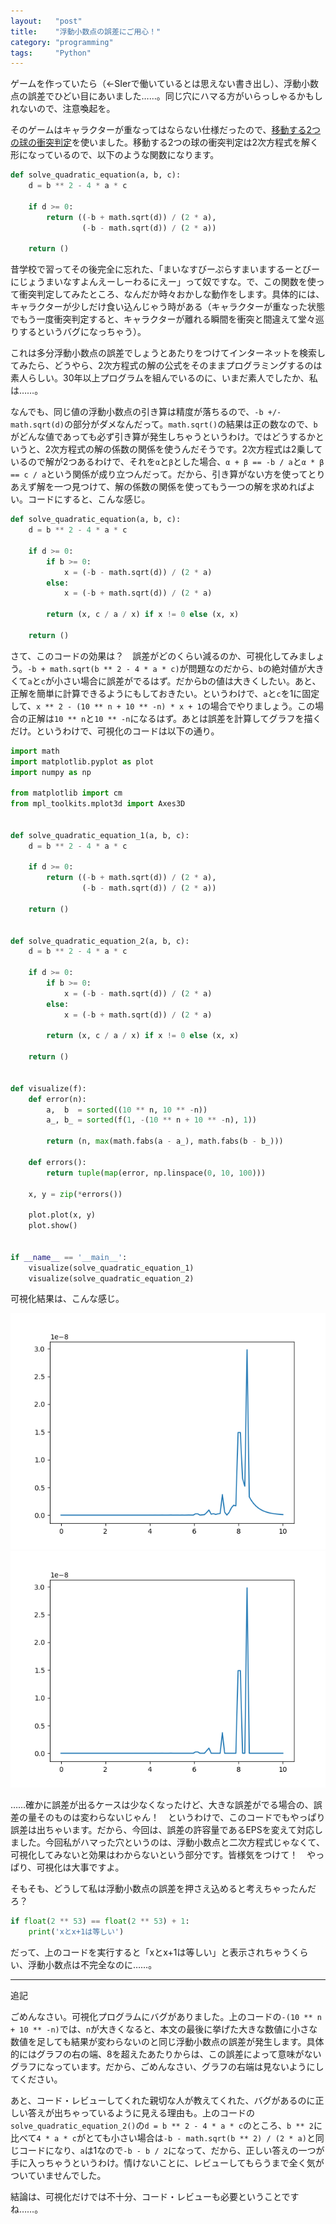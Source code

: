 ```yaml
---
layout:   "post"
title:    "浮動小数点の誤差にご用心！"
category: "programming"
tags:     "Python"
---
```


ゲームを作っていたら（←SIerで働いているとは思えない書き出し）、浮動小数点の誤差でひどい目にあいました……。同じ穴にハマる方がいらっしゃるかもしれないので、注意喚起を。

そのゲームはキャラクターが重なってはならない仕様だったので、[移動する2つの球の衝突判定](http://marupeke296.com/COL_3D_No9_GetSphereColliTimeAndPos.html)を使いました。移動する2つの球の衝突判定は2次方程式を解く形になっているので、以下のような関数になります。

```python
def solve_quadratic_equation(a, b, c):
    d = b ** 2 - 4 * a * c

    if d >= 0:
        return ((-b + math.sqrt(d)) / (2 * a),
                (-b - math.sqrt(d)) / (2 * a))

    return ()
```

昔学校で習ってその後完全に忘れた、「まいなすびーぷらすまいまするーとびーにじょうまいなすよんえーしーわるにえー」って奴ですな。で、この関数を使って衝突判定してみたところ、なんだか時々おかしな動作をします。具体的には、キャラクターが少しだけ食い込んじゃう時がある（キャラクターが重なった状態でもう一度衝突判定すると、キャラクターが離れる瞬間を衝突と間違えて堂々巡りするというバグになっちゃう）。

これは多分浮動小数点の誤差でしょうとあたりをつけてインターネットを検索してみたら、どうやら、2次方程式の解の公式をそのままプログラミングするのは素人らしい。30年以上プログラムを組んでいるのに、いまだ素人でしたか、私は……。

なんでも、同じ値の浮動小数点の引き算は精度が落ちるので、`-b +/- math.sqrt(d)`の部分がダメなんだって。`math.sqrt()`の結果は正の数なので、`b`がどんな値であっても必ず引き算が発生しちゃうというわけ。ではどうするかというと、2次方程式の解の係数の関係を使うんだそうです。2次方程式は2乗しているので解が2つあるわけで、それを`α`と`β`とした場合、`α + β == -b / a`と`α * β == c / a`という関係が成り立つんだって。だから、引き算がない方を使ってとりあえず解を一つ見つけて、解の係数の関係を使ってもう一つの解を求めればよい。コードにすると、こんな感じ。

```python
def solve_quadratic_equation(a, b, c):
    d = b ** 2 - 4 * a * c

    if d >= 0:
        if b >= 0:
            x = (-b - math.sqrt(d)) / (2 * a)
        else:
            x = (-b + math.sqrt(d)) / (2 * a)

        return (x, c / a / x) if x != 0 else (x, x)

    return ()
```

さて、このコードの効果は？　誤差がどのくらい減るのか、可視化してみましょう。`-b + math.sqrt(b ** 2 - 4 * a * c)`が問題なのだから、`b`の絶対値が大きくて`a`と`c`が小さい場合に誤差がでるはず。だからbの値は大きくしたい。あと、正解を簡単に計算できるようにもしておきたい。というわけで、`a`と`c`を1に固定して、`x ** 2 - (10 ** n + 10 ** -n) * x + 1`の場合でやりましょう。この場合の正解は`10 ** n`と`10 ** -n`になるはず。あとは誤差を計算してグラフを描くだけ。というわけで、可視化のコードは以下の通り。

```python
import math
import matplotlib.pyplot as plot
import numpy as np

from matplotlib import cm
from mpl_toolkits.mplot3d import Axes3D


def solve_quadratic_equation_1(a, b, c):
    d = b ** 2 - 4 * a * c

    if d >= 0:
        return ((-b + math.sqrt(d)) / (2 * a),
                (-b - math.sqrt(d)) / (2 * a))

    return ()


def solve_quadratic_equation_2(a, b, c):
    d = b ** 2 - 4 * a * c

    if d >= 0:
        if b >= 0:
            x = (-b - math.sqrt(d)) / (2 * a)
        else:
            x = (-b + math.sqrt(d)) / (2 * a)

        return (x, c / a / x) if x != 0 else (x, x)

    return ()


def visualize(f):
    def error(n):
        a,  b  = sorted((10 ** n, 10 ** -n))
        a_, b_ = sorted(f(1, -(10 ** n + 10 ** -n), 1))

        return (n, max(math.fabs(a - a_), math.fabs(b - b_)))

    def errors():
        return tuple(map(error, np.linspace(0, 10, 100)))

    x, y = zip(*errors())

    plot.plot(x, y)
    plot.show()


if __name__ == '__main__':
    visualize(solve_quadratic_equation_1)
    visualize(solve_quadratic_equation_2)
```

可視化結果は、こんな感じ。

![誤差多い](/images/2017-04-27/quadratic_equation_1.png)
![誤差少ない？](/images/2017-04-27/quadratic_equation_2.png)

……確かに誤差が出るケースは少なくなったけど、大きな誤差がでる場合の、誤差の量そのものは変わらないじゃん！　というわけで、このコードでもやっぱり誤差は出ちゃいます。だから、今回は、誤差の許容量であるEPSを変えて対応しました。今回私がハマった穴というのは、浮動小数点と二次方程式じゃなくて、可視化してみないと効果はわからないという部分です。皆様気をつけて！　やっぱり、可視化は大事ですよ。

そもそも、どうして私は浮動小数点の誤差を押さえ込めると考えちゃったんだろ？

```python
if float(2 ** 53) == float(2 ** 53) + 1:
    print('xとx+1は等しい')
```

だって、上のコードを実行すると「xとx+1は等しい」と表示されちゃうくらい、浮動小数点は不完全なのに……。

---

追記

ごめんなさい。可視化プログラムにバグがありました。上のコードの`-(10 ** n + 10 ** -n)`では、`n`が大きくなると、本文の最後に挙げた大きな数値に小さな数値を足しても結果が変わらないのと同じ浮動小数点の誤差が発生します。具体的にはグラフの右の端、8を超えたあたりからは、この誤差によって意味がないグラフになっています。だから、ごめんなさい、グラフの右端は見ないようにしてください。

あと、コード・レビューしてくれた親切な人が教えてくれた、バグがあるのに正しい答えが出ちゃっているように見える理由も。上のコードの`solve_quadratic_equation_2()`の`d = b ** 2 - 4 * a * c`のところ、`b ** 2`に比べて`4 * a * c`がとても小さい場合は`-b - math.sqrt(b ** 2) / (2 * a)`と同じコードになり、`a`は1なので`-b - b / 2`になって、だから、正しい答えの一つが手に入っちゃうというわけ。情けないことに、レビューしてもらうまで全く気がついていませんでした。

結論は、可視化だけでは不十分、コード・レビューも必要ということですね……。
